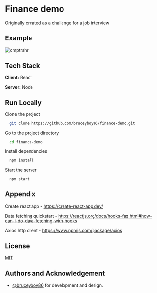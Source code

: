 # Finance demo

Originally created as a challenge for a job interview

## Example

![cmptrshr](https://user-images.githubusercontent.com/4982761/90491244-935cba00-e137-11ea-85c3-34f6f9e1d5a2.gif)

  
## Tech Stack

**Client:** React

**Server:** Node

  
## Run Locally

Clone the project

```bash
  git clone https://github.com/bruceyboy86/finance-demo.git
```

Go to the project directory

```bash
  cd finance-demo
```

Install dependencies

```bash
  npm install
```

Start the server

```bash
  npm start
```

  
## Appendix

Create react app - https://create-react-app.dev/ 

Data fetching quickstart - https://reactjs.org/docs/hooks-faq.html#how-can-i-do-data-fetching-with-hooks 

Axios http client - https://www.npmjs.com/package/axios

  
## License

[MIT](https://choosealicense.com/licenses/mit/)

  
## Authors and Acknowledgement

- [@bruceyboy86](https://github.com/bruceyboy86/) for development and design.
  
